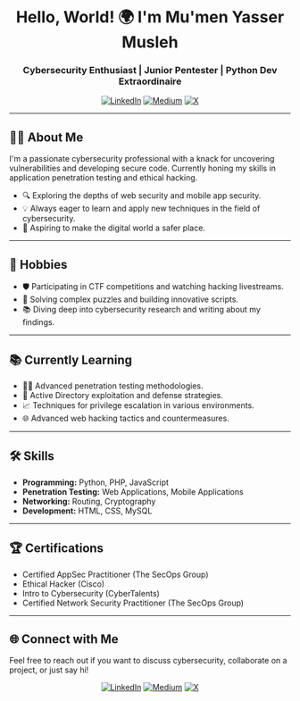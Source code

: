 


<h1 align="center">Hello, World! 🌍 I'm Mu'men Yasser Musleh</h1>
<h3 align="center">Cybersecurity Enthusiast | Junior Pentester | Python Dev Extraordinaire</h3>

<p align="center">
   <a href="https://www.linkedin.com/in/ymuu/"><img src="https://img.shields.io/badge/LinkedIn-%230077B5.svg?style=for-the-badge&logo=linkedin&logoColor=white" alt="LinkedIn"></a>
   <a href="https://https://ymuu.medium.com/"><img src="https://img.shields.io/badge/Medium-%2312100E.svg?style=for-the-badge&logo=medium&logoColor=white" alt="Medium"></a>
   <a href="https://x.com/mumen_y_musleh"><img src="https://img.shields.io/badge/X-%23000000.svg?style=faor-the-badge&logo=x&logoColor=white" alt="X"></a>
</p>

---

## 👨‍💻 About Me

I'm a passionate cybersecurity professional with a knack for uncovering vulnerabilities and developing secure code. Currently honing my skills in application penetration testing and ethical hacking.

- 🔍 Exploring the depths of web security and mobile app security.
- 💡 Always eager to learn and apply new techniques in the field of cybersecurity.
- 🚀 Aspiring to make the digital world a safer place.

---

## 📅 Hobbies

- 🛡️ Participating in CTF competitions and watching hacking livestreams.
- 🧩 Solving complex puzzles and building innovative scripts.
- 📚 Diving deep into cybersecurity research and writing about my findings.

---

## 📚 Currently Learning

- 🕵️‍♂️ Advanced penetration testing methodologies.
- 🏢 Active Directory exploitation and defense strategies.
- 📈 Techniques for privilege escalation in various environments.
- 🌐 Advanced web hacking tactics and countermeasures.

---

## 🛠️ Skills

- **Programming:** Python, PHP, JavaScript
- **Penetration Testing:** Web Applications, Mobile Applications
- **Networking:** Routing, Cryptography
- **Development:** HTML, CSS, MySQL

---

## 🏆 Certifications

- Certified AppSec Practitioner (The SecOps Group)
- Ethical Hacker (Cisco)
- Intro to Cybersecurity (CyberTalents)
- Certified Network Security Practitioner (The SecOps Group)

---

## 🌐 Connect with Me

Feel free to reach out if you want to discuss cybersecurity, collaborate on a project, or just say hi!

<p align="center">
    <a href="https://linkedin.com/in/mumen-yasser-musleh"><img src="https://img.shields.io/badge/LinkedIn-%230077B5.svg?style=for-the-badge&logo=linkedin&logoColor=white" alt="LinkedIn"></a>
    <a href="https://medium.com/@mumen-yasser-musleh"><img src="https://img.shields.io/badge/Medium-%2312100E.svg?style=for-the-badge&logo=medium&logoColor=white" alt="Medium"></a>
    <a href="https://x.com/mumen_y_musleh"><img src="https://img.shields.io/badge/X-%23000000.svg?style=for-the-badge&logo=x&logoColor=white" alt="X"></a>
</p>
